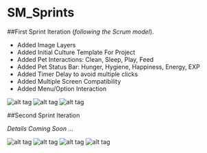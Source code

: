 # SM_Sprints

##First Sprint Iteration (_following the Scrum model_).

* Added Image Layers
* Added Initial Culture Template For Project
* Added Pet Interactions: Clean, Sleep, Play, Feed
* Added Pet Status Bar: Hunger, Hygiene, Happiness, Energy, EXP
* Added Timer Delay to avoid multiple clicks
* Added Multiple Screen Compatibility
* Added Menu/Option Interaction

![alt tag](https://raw.githubusercontent.com/SquicklyMonsters/SM_Sprints/master/ProgressScreenshot/Sprint1/Progess1_Screenshot.png)
![alt tag](https://raw.githubusercontent.com/SquicklyMonsters/SM_Sprints/master/ProgressScreenshot/Sprint1/Progess1.5_Screenshot.png)
![alt tag](https://raw.githubusercontent.com/SquicklyMonsters/SM_Sprints/master/ProgressScreenshot/Sprint1/Progess2_Screenshot.png)

##Second Sprint Iteration

_Details Coming Soon ..._

![alt tag](https://raw.githubusercontent.com/SquicklyMonsters/SM_Sprints/master/ProgressScreenshot/Sprint2/Progess1_Screenshot.jpg)
![alt tag](https://raw.githubusercontent.com/SquicklyMonsters/SM_Sprints/master/ProgressScreenshot/Sprint2/Progess2_Screenshot.jpg)
![alt tag](https://raw.githubusercontent.com/SquicklyMonsters/SM_Sprints/master/ProgressScreenshot/Sprint2/Progess3_Screenshot.png)
![alt tag](https://raw.githubusercontent.com/SquicklyMonsters/SM_Sprints/master/ProgressScreenshot/Sprint2/Progess4_Screenshot.png)

